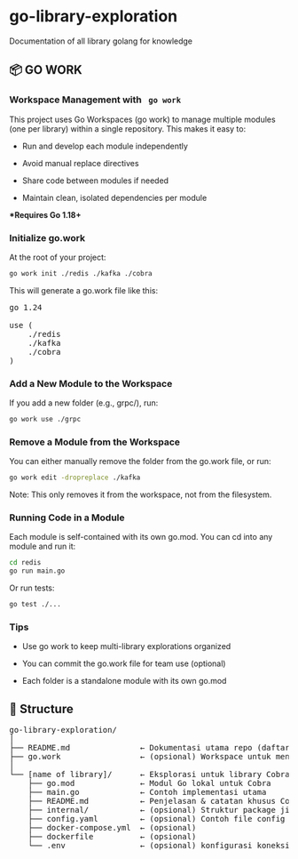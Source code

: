# go-library-exploration
Documentation of all library golang for knowledge

## 📦 GO WORK

### Workspace Management with <code> go work </code>
This project uses Go Workspaces (go work) to manage multiple modules (one per library) within a single repository. This makes it easy to:

- Run and develop each module independently

- Avoid manual replace directives

- Share code between modules if needed

- Maintain clean, isolated dependencies per module

<b>*Requires Go 1.18+</b>

### Initialize go.work
At the root of your project:

```bash
go work init ./redis ./kafka ./cobra
```
This will generate a go.work file like this:
<pre>
go 1.24

use (
	./redis
	./kafka
	./cobra
)
</pre>

### Add a New Module to the Workspace
If you add a new folder (e.g., grpc/), run:
```bash
go work use ./grpc
```

### Remove a Module from the Workspace
You can either manually remove the folder from the go.work file, or run:
```bash
go work edit -dropreplace ./kafka
```
Note: This only removes it from the workspace, not from the filesystem.

### Running Code in a Module
Each module is self-contained with its own go.mod. You can cd into any module and run it:
```bash
cd redis
go run main.go
```

Or run tests:
```bash
go test ./...
```

### Tips
- Use go work to keep multi-library explorations organized

- You can commit the go.work file for team use (optional)

- Each folder is a standalone module with its own go.mod


## 📝 Structure
<pre>
go-library-exploration/
│
├── README.md               ← Dokumentasi utama repo (daftar library, tujuan, dll)
├── go.work                 ← (opsional) Workspace untuk mengelola banyak module
│
└── [name of library]/      ← Eksplorasi untuk library Cobra
    ├── go.mod              ← Modul Go lokal untuk Cobra
    ├── main.go             ← Contoh implementasi utama
    ├── README.md           ← Penjelasan & catatan khusus Cobra
    ├── internal/           ← (opsional) Struktur package jika ingin modular
    ├── config.yaml         ← (opsional) Contoh file config
    ├── docker-compose.yml  ← (opsional)
    ├── dockerfile          ← (opsional)
    └── .env                ← (opsional) konfigurasi koneksi db
</pre>


